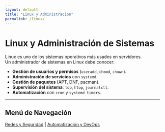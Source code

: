 ```yaml
---
layout: default
title: "Linux y Administración"
permalink: /linux/
---
```


# Linux y Administración de Sistemas

Linux es uno de los sistemas operativos más usados en servidores.  
Un administrador de sistemas en Linux debe conocer:

- **Gestión de usuarios y permisos** (`useradd`, `chmod`, `chown`).  
- **Administración de servicios** con `systemd`.  
- **Gestión de paquetes** (APT, DNF, pacman).  
- **Supervisión del sistema**: `top`, `htop`, `journalctl`.  
- **Automatización** con `cron` y `systemd timers`.  

---

## Menú de Navegación

[Redes y Seguridad](/redes/) | [Automatización y DevOps](/automatizacion/)
